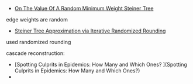 - [On The Value Of A Random Minimum Weight Steiner Tree](http://www.mit.edu/~gamarnik/Papers/steiner.pdf)

edge weights are random

- [Steiner Tree Approximation via Iterative Randomized Rounding](https://dl.acm.org/citation.cfm?id=2432628)

used randomized rounding


cascade reconstruction: 

- [Spotting Culprits in Epidemics: How Many and Which Ones? ](Spotting Culprits in Epidemics: How Many and Which Ones?)
- 
